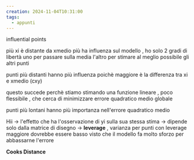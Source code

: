 ```yaml
---
creation: 2024-11-04T10:31:00
tags:
  - appunti
---
```

influential points

più xi è distante da xmedio più ha influenza sul modello , ho solo 2 gradi di libertà uno per passare sulla media l'altro per stimare al meglio possibile gli altri punti 

punti più distanti hanno più influenza poichè maggiore è la differenza tra xi e xmedio (cxy)

questo succede perchè stiamo stimando una funzione lineare , poco flessibile , che cerca di minimizzare errore quadratico medio globale 

punti più lontani hanno più importanza nell'errore quadratico medio 

Hii -> l'effetto che ha l'osservazione di yi sulla sua stessa stima -> dipende solo dalla matrice di disegno -> **leverage** , varianza per punti con leverage maggiore dovrebbe essere basso visto che il modello fa molto sforzo per abbassarne l'errore

**Cooks Distance** 